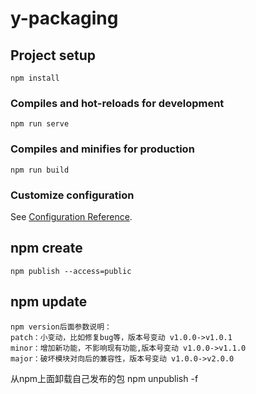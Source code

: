 # y-packaging

## Project setup
```
npm install
```

### Compiles and hot-reloads for development
```
npm run serve
```

### Compiles and minifies for production
```
npm run build
```

### Customize configuration
See [Configuration Reference](https://cli.vuejs.org/config/).




## npm create
```
npm publish --access=public
```


## npm update
```
npm version后面参数说明：
patch：小变动，比如修复bug等，版本号变动 v1.0.0->v1.0.1
minor：增加新功能，不影响现有功能,版本号变动 v1.0.0->v1.1.0
major：破坏模块对向后的兼容性，版本号变动 v1.0.0->v2.0.0
```

从npm上面卸载自己发布的包
npm unpublish <package-name> -f
